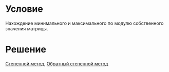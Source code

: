 # Условие
Нахождение минимального и максимального по модулю собственного значения
матрицы.
# Решение
[Степенной метод](https://ru.wikipedia.org/wiki/Степенной_метод), [Обратный степенной метод](https://ru.wikipedia.org/wiki/Обратный_степенной_метод)

